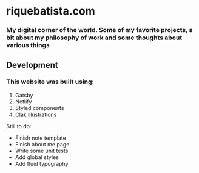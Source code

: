 # riquebatista.com

### My digital corner of the world. Some of my favorite projects, a bit about my philosophy of work and some thoughts about various things

## Development

### This website was built using:

1. Gatsby
2. Netlify
3. Styled components
4. [Clak illustrations](https://ls.graphics/)

Still to do:

- Finish note template
- Finish about me page
- Write some unit tests
- Add global styles
- Add fluid typography
